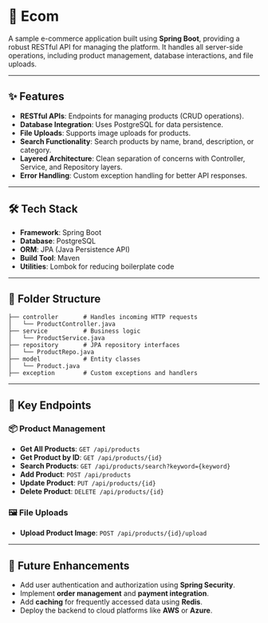 
# 🛒 Ecom

A sample e-commerce application built using **Spring Boot**, providing a robust RESTful API for managing the platform. It handles all server-side operations, including product management, database interactions, and file uploads.

---

## ✨ Features

* **RESTful APIs**: Endpoints for managing products (CRUD operations).
* **Database Integration**: Uses PostgreSQL for data persistence.
* **File Uploads**: Supports image uploads for products.
* **Search Functionality**: Search products by name, brand, description, or category.
* **Layered Architecture**: Clean separation of concerns with Controller, Service, and Repository layers.
* **Error Handling**: Custom exception handling for better API responses.

---

## 🛠️ Tech Stack

* **Framework**: Spring Boot
* **Database**: PostgreSQL
* **ORM**: JPA (Java Persistence API)
* **Build Tool**: Maven
* **Utilities**: Lombok for reducing boilerplate code

---

## 📁 Folder Structure

```
├── controller       # Handles incoming HTTP requests
│   └── ProductController.java
├── service          # Business logic
│   └── ProductService.java
├── repository       # JPA repository interfaces
│   └── ProductRepo.java
├── model            # Entity classes
│   └── Product.java
├── exception        # Custom exceptions and handlers
```

---

## 📌 Key Endpoints

### 📦 Product Management

* **Get All Products**: `GET /api/products`
* **Get Product by ID**: `GET /api/products/{id}`
* **Search Products**: `GET /api/products/search?keyword={keyword}`
* **Add Product**: `POST /api/products`
* **Update Product**: `PUT /api/products/{id}`
* **Delete Product**: `DELETE /api/products/{id}`

### 🖼️ File Uploads

* **Upload Product Image**: `POST /api/products/{id}/upload`

---

## 🚀 Future Enhancements

* Add user authentication and authorization using **Spring Security**.
* Implement **order management** and **payment integration**.
* Add **caching** for frequently accessed data using **Redis**.
* Deploy the backend to cloud platforms like **AWS** or **Azure**.

